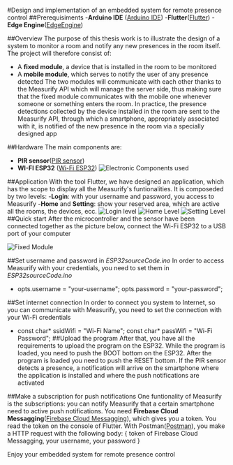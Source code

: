 #Design and implementation of an embedded system for remote presence control
##Prerequisiments
-**Arduino IDE** ([Arduino IDE](https://www.arduino.cc/en/software))
-**Flutter**([Flutter](https://flutter.dev/?gclid=Cj0KCQjwufn8BRCwARIsAKzP696dC_kxSmCd7_eIa0LpRRA0riUA3UmGtYvjM_HUOCycvgLL7McXzpMaAkvaEALw_wcB&gclsrc=aw.ds))
-**Edge Engine**([EdgeEngine](https://github.com/measurify/edge))

##Overview
The purpose of this thesis work is to illustrate the design of a system to monitor a room and notify any new presences in the room itself.
The project will therefore consist of:
- A **fixed module**, a device that is installed in the room to be monitored
- A **mobile module**, which serves to notify the user of any presence detected
The two modules will communicate with each other thanks to the Measurify API which will manage the server side, thus making sure that the fixed module communicates with the mobile one whenever someone or something enters the room.
In practice, the presence detections collected by the device installed in the room are sent to the Measurify API, through which a smartphone, appropriately associated with it, is notified of the new presence in the room via a specially designed app

##Hardware
The main components are:
- **PIR sensor**([PIR sensor](https://www.amazon.it/Yizhet-Pyroelectricity-infrarosso-Movimento-Raspberry/dp/B08B3L19QF/ref=sr_1_1_sspa?adgrpid=55345593071&dchild=1&gclid=Cj0KCQjwufn8BRCwARIsAKzP696JiH1hridGSx5dD2tddE9YdTFCRL5ypv6zLpAIvNV_Hh0asjpckaYaAmNbEALw_wcB&hvadid=255224413892&hvdev=c&hvlocphy=1008800&hvnetw=g&hvqmt=e&hvrand=6820867537556796359&hvtargid=kwd-316121540108&hydadcr=28875_1803268&keywords=sensore+pir&qid=1604246676&sr=8-1-spons&tag=slhyin-21&psc=1&spLa=ZW5jcnlwdGVkUXVhbGlmaWVyPUFVWkowUjc0M0taUFAmZW5jcnlwdGVkSWQ9QTA0OTAzMTMzN05STk9TTzBWWFZYJmVuY3J5cHRlZEFkSWQ9QTAxMzA0MTUxVzlURkg0MjZFR0tIJndpZGdldE5hbWU9c3BfYXRmJmFjdGlvbj1jbGlja1JlZGlyZWN0JmRvTm90TG9nQ2xpY2s9dHJ1ZQ==))
- **WI-FI ESP32** ([Wi-Fi ESP32](https://www.amazon.it/AZDelivery-ESP32-NodeMCU-Parent/dp/B07Z837RCM))
![Electronic Components used](images/hw.png?raw=true "Electronic Components used")

##Application
With the tool Flutter, we have designed an application, which has the scope to display all the Measurify's funtionalities. It is composeded by two levels:
-**Login**: with your username and password, you access to Measurify
-**Home** and **Setting**: show your reserved area, which are active all the rooms, the devices, ecc.
![Login level](images/Login.jpg?raw=true "Login level")
![Home Level](images/Home.jpg?raw=true "Home level")
![Setting Level](images/Setting.jpg?raw=true "Setting level")
##Quick start
After the microcontroller and the sensor have been connected together as the picture below, connect the Wi-Fi ESP32 to a USB port of your computer

![Fixed Module](images/ModuloFisso.jpg?raw=true "Fixed Module")

##Set username and password in *ESP32sourceCode.ino*
In order to access Measurify with your credentials, you need to set them in *ESP32sourceCode.ino*
-	opts.username = "your-username";
  	opts.password =  "your-password";

##Set internet connection
In order to connect you system to Internet, so you can communicate with Measurify, you need to set the connection with your Wi-Fi credentials
-	const char* ssidWifi = "Wi-Fi Name";
	const char* passWifi = "Wi-Fi Password";
##Upload the program
After that, you have all the requirements to upload the program on the ESP32. While the program is loaded, you need to push the BOOT bottom on the ESP32. After the program is loaded you need to push the RESET bottom. 
If the PIR sensor detects a presence, a notification will arrive on the smartphone where the application is installed and where the push notifications are activated

##Make a subscription for push notifications
One funtionality of Measurify is the subscriptions: you can notify Measurify that a certain smartphone need to active push notifications. You need **Firebase Cloud Messagging**([Firebase Cloud Messagging](https://firebase.google.com/products/cloud-messaging?gclid=Cj0KCQjwufn8BRCwARIsAKzP694CrmG3e1KdNZyNQnCs4NUkDelmKidD4CMfLXNMA2YKQLsKqjvwKYcaApjOEALw_wcB)), which gives you a token. 
You read the token on the console of Flutter. With Postman([Postman](https://www.postman.com/)), you make a HTTP request with the following body:
{
	token of Firebase Cloud Messagging,
	your username,
	your password
}

Enjoy your embedded system for remote presence control